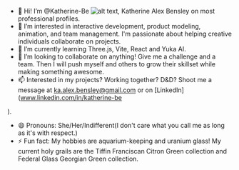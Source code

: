 - 👋 Hi! I’m @Katherine-Be ![ alt text ](https://img.shields.io/badge/Creator-KAT-pink), Katherine Alex Bensley on most professional profiles.
- 👀 I’m interested in interactive development, product modeling, animation, and team management. I'm passionate about helping creative individuals collaborate on projects.
- 🌱 I’m currently learning Three.js, Vite, React and Yuka AI.
- 💞️ I’m looking to collaborate on anything! Give me a challenge and a team. Then I will push myself and others to grow their skillset while making something awesome.
- 📫 Interested in my projects? Working together? D&D? Shoot me a message at ka.alex.bensley@gmail.com or on [LinkedIn](www.linkedin.com/in/katherine-be

).
- 😄 Pronouns: She/Her/Indifferent(I don't care what you call me as long as it's with respect.)
- ⚡ Fun fact: My hobbies are aquarium-keeping and uranium glass! My current holy grails are the Tiffin Franciscan Citron Green collection and Federal Glass Georgian Green collection.

<!---
Katherine-Be/Katherine-Be is a ✨ special ✨ repository because its `README.md` (this file) appears on your GitHub profile.
You can click the Preview link to take a look at your changes.
--->
